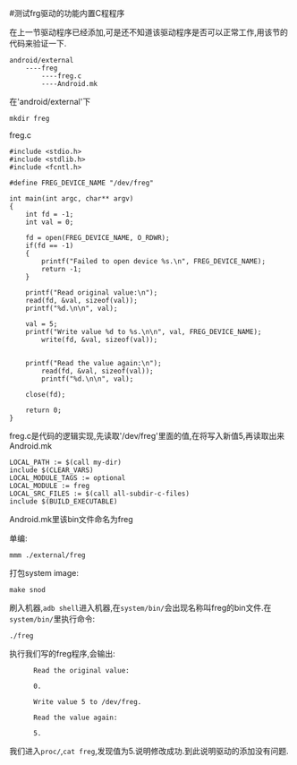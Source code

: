#测试frg驱动的功能内置C程程序

在上一节驱动程序已经添加,可是还不知道该驱动程序是否可以正常工作,用该节的代码来验证一下.

```
android/external
    ----freg
        ----freg.c
        ----Android.mk
```


在'android/external'下
```
mkdir freg
```
freg.c
```
#include <stdio.h>
#include <stdlib.h>
#include <fcntl.h>

#define FREG_DEVICE_NAME "/dev/freg"

int main(int argc, char** argv)
{
    int fd = -1;
    int val = 0;

    fd = open(FREG_DEVICE_NAME, O_RDWR);
    if(fd == -1)
    {
        printf("Failed to open device %s.\n", FREG_DEVICE_NAME);
        return -1;
    }

    printf("Read original value:\n");
    read(fd, &val, sizeof(val));
    printf("%d.\n\n", val);

    val = 5;
    printf("Write value %d to %s.\n\n", val, FREG_DEVICE_NAME);
        write(fd, &val, sizeof(val));


    printf("Read the value again:\n");
        read(fd, &val, sizeof(val));
        printf("%d.\n\n", val);

    close(fd);

    return 0;
}
```
freg.c是代码的逻辑实现,先读取'/dev/freg'里面的值,在将写入新值5,再读取出来
Android.mk
```
LOCAL_PATH := $(call my-dir)
include $(CLEAR_VARS)
LOCAL_MODULE_TAGS := optional
LOCAL_MODULE := freg
LOCAL_SRC_FILES := $(call all-subdir-c-files)
include $(BUILD_EXECUTABLE)
```
Android.mk里该bin文件命名为freg

单编:
```
mmm ./external/freg
```
打包system image:
```
make snod
```
刷入机器,`adb shell`进入机器,在`system/bin/`会出现名称叫freg的bin文件.在`system/bin/`里执行命令:
```
./freg
```
执行我们写的freg程序,会输出:
```
      Read the original value:

      0.

      Write value 5 to /dev/freg.

      Read the value again:

      5.
```
我们进入`proc/`,`cat freg`,发现值为5.说明修改成功.到此说明驱动的添加没有问题.
